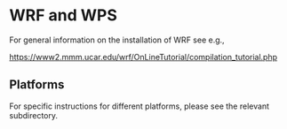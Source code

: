 # WRF and WPS

For general information on the installation of WRF see e.g.,

https://www2.mmm.ucar.edu/wrf/OnLineTutorial/compilation_tutorial.php

## Platforms

For specific instructions for different platforms, please see the
relevant subdirectory.


